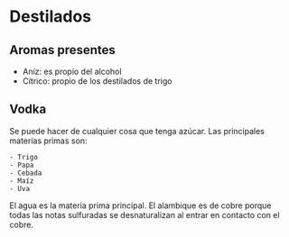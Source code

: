 # Destilados

## Aromas presentes

- Aníz: es propio del alcohol
- Cítrico: propio de los destilados de trigo

## Vodka

Se puede hacer de cualquier cosa que tenga azúcar. Las principales materias primas son:

    - Trigo
    - Papa
    - Cebada
    - Maíz
    - Uva

El agua es la materia prima principal. El alambique es de cobre porque todas las notas sulfuradas se desnaturalizan al entrar en contacto con el cobre.
